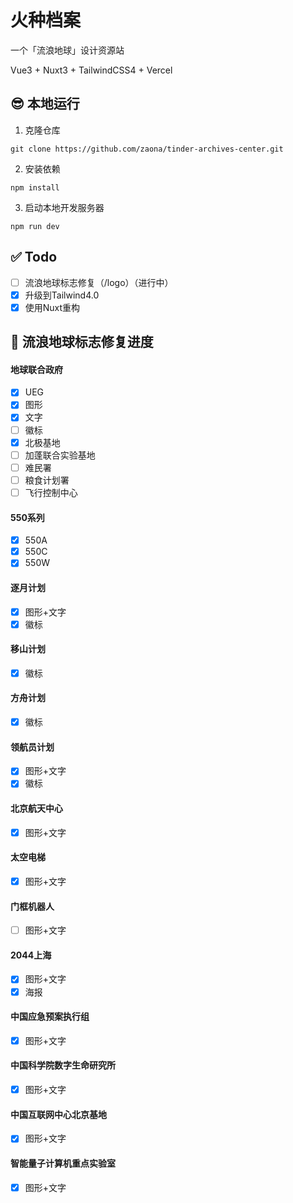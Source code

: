 # 火种档案

一个「流浪地球」设计资源站

Vue3 + Nuxt3 + TailwindCSS4 + Vercel

## 😎 本地运行

1. 克隆仓库

```shell
git clone https://github.com/zaona/tinder-archives-center.git
```

2. 安装依赖

```shell
npm install
```

3. 启动本地开发服务器

```shell
npm run dev
```

## ✅ Todo

- [ ] 流浪地球标志修复（/logo）（进行中）
- [x] 升级到Tailwind4.0
- [x] 使用Nuxt重构

## 🚩 流浪地球标志修复进度

#### 地球联合政府

- [x] UEG
- [x] 图形
- [x] 文字
- [ ] 徽标
- [x] 北极基地
- [ ] 加蓬联合实验基地
- [ ] 难民署
- [ ] 粮食计划署
- [ ] 飞行控制中心

#### 550系列

- [x] 550A
- [x] 550C
- [x] 550W

#### 逐月计划

- [x] 图形+文字
- [x] 徽标

#### 移山计划

- [x] 徽标

#### 方舟计划

- [x] 徽标

#### 领航员计划

- [x] 图形+文字
- [x] 徽标

#### 北京航天中心

- [x] 图形+文字

#### 太空电梯

- [x] 图形+文字

#### 门框机器人

- [ ] 图形+文字

#### 2044上海

- [x] 图形+文字
- [x] 海报

#### 中国应急预案执行组

- [x] 图形+文字

#### 中国科学院数字生命研究所

- [x] 图形+文字

#### 中国互联网中心北京基地

- [x] 图形+文字

#### 智能量子计算机重点实验室

- [x] 图形+文字

